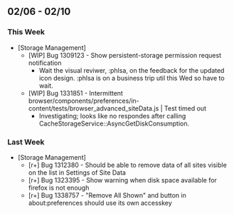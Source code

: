 ## 02/06 - 02/10 ##

### This Week ###
* [Storage Management]
  - [WIP] Bug 1309123 - Show persistent-storage permission request notification
    - Wait the visual reviwer, :phlsa, on the feedback for the updated icon design.
      :phlsa is on a business trip util this Wed so have to wait.
  - [WIP] Bug 1331851 - Intermittent browser/components/preferences/in-content/tests/browser_advanced_siteData.js | Test timed out
    - Investigating; looks like no respondes after calling CacheStorageService::AsyncGetDiskConsumption.

### Last Week ###
* [Storage Management]
  - [r+] Bug 1312380 - Should be able to remove data of all sites visible on the list in Settings of Site Data
  - [r+] Bug 1323395 - Show warning when disk space available for firefox is not enough
  - [r+] Bug 1338757 - "Remove All Shown" and button in about:preferences should use its own accesskey
